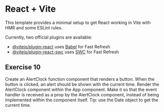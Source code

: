 # React + Vite

This template provides a minimal setup to get React working in Vite with HMR and some ESLint rules.

Currently, two official plugins are available:

- [@vitejs/plugin-react](https://github.com/vitejs/vite-plugin-react/blob/main/packages/plugin-react/README.md) uses [Babel](https://babeljs.io/) for Fast Refresh
- [@vitejs/plugin-react-swc](https://github.com/vitejs/vite-plugin-react-swc) uses [SWC](https://swc.rs/) for Fast Refresh

## Exercise 10

Create an AlertClock function component that renders a button. When the button is clicked, an alert should be shown with the current time. Render the AlertClock component within the App component. Make it so that the event handler is received as a prop by the AlertClock component, instead of being implemented within the component itself. Tip: use the Date object to get the current time.
